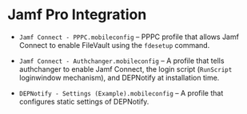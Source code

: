 #  Jamf Pro Integration

* `Jamf Connect - PPPC.mobileconfig` – PPPC profile that allows Jamf Connect to enable FileVault using the `fdesetup` command.

* `Jamf Connect - Authchanger.mobileconfig` – A profile that tells authchanger to enable Jamf Connect, the login script (`RunScript` loginwindow mechanism), and DEPNotify at installation time.

* `DEPNotify - Settings (Example).mobileconfig` – A profile that configures static settings of DEPNotify.
